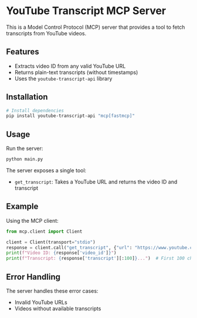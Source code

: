 # YouTube Transcript MCP Server

This is a Model Control Protocol (MCP) server that provides a tool to fetch transcripts from YouTube videos.

## Features

- Extracts video ID from any valid YouTube URL
- Returns plain-text transcripts (without timestamps)
- Uses the `youtube-transcript-api` library

## Installation

```bash
# Install dependencies
pip install youtube-transcript-api "mcp[fastmcp]"
```

## Usage

Run the server:

```bash
python main.py
```

The server exposes a single tool:

- `get_transcript`: Takes a YouTube URL and returns the video ID and transcript

## Example

Using the MCP client:

```python
from mcp.client import Client

client = Client(transport="stdio")
response = client.call("get_transcript", {"url": "https://www.youtube.com/watch?v=dQw4w9WgXcQ"})
print(f"Video ID: {response['video_id']}")
print(f"Transcript: {response['transcript'][:100]}...")  # First 100 chars
```

## Error Handling

The server handles these error cases:
- Invalid YouTube URLs
- Videos without available transcripts
